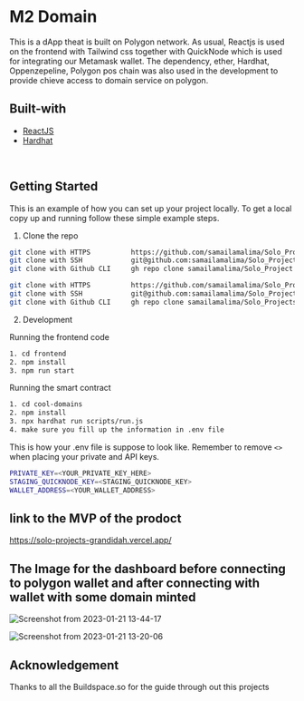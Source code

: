 # **M2 Domain** 
This is a dApp theat is built on Polygon network. As usual, Reactjs is used on the frontend with Tailwind css together with QuickNode which is used for integrating our Metamask wallet. The dependency, ether, Hardhat, Oppenzepeline, Polygon pos chain was also used in the development to provide chieve access to domain service on polygon.
## Built-with

-   [ReactJS](https://reactjs.org/)
-   [Hardhat](https://hardhat.org/)

<br />

<!-- GETTING STARTED -->

## Getting Started

This is an example of how you can set up your project locally. To get a local copy up and running follow these simple example steps.

1. Clone the repo

```sh
git clone with HTTPS          https://github.com/samailamalima/Solo_Project.git
git clone with SSH            git@github.com:samailamalima/Solo_Project.git
git clone with Github CLI     gh repo clone samailamalima/Solo_Project
```

```sh
git clone with HTTPS          https://github.com/samailamalima/Solo_Projects_Grandidah.git
git clone with SSH            git@github.com:samailamalima/Solo_Projects_Grandidah.git
git clone with Github CLI     gh repo clone samailamalima/Solo_Projects_Grandidah
```
2. Development

Running the frontend code

```sh
1. cd frontend
2. npm install
3. npm run start
```

Running the smart contract

```sh
1. cd cool-domains
2. npm install
3. npx hardhat run scripts/run.js
4. make sure you fill up the information in .env file
```

This is how your .env file is suppose to look like. Remember to remove `<>` when placing your private and API keys.

```sh
PRIVATE_KEY=<YOUR_PRIVATE_KEY_HERE>
STAGING_QUICKNODE_KEY=<STAGING_QUICKNODE_KEY>
WALLET_ADDRESS=<YOUR_WALLET_ADDRESS>
```
## link to the MVP of the prodoct

https://solo-projects-grandidah.vercel.app/

## The Image for the dashboard before connecting to polygon wallet and after connecting with wallet with some domain minted

![Screenshot from 2023-01-21 13-44-17](https://user-images.githubusercontent.com/41795852/213869687-586a69c6-dc37-433f-a02b-853e57a26651.png)

![Screenshot from 2023-01-21 13-20-06](https://user-images.githubusercontent.com/41795852/213868691-f77b9bb6-1805-4626-904c-7c98d8164ff8.png)


## Acknowledgement
Thanks to all the Buildspace.so for the guide through out this projects



